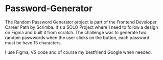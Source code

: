 # Password-Generator
The Random Password Generator project is part of the Frontend Developer Career Path by Scrimba. It's a SOLO Project where I need to follow a design on Figma and
built it from scratch. The challenge was to generate two random paswwords when the user clicks on the button, each password must be have 15 characters.

I use Figma, VS code and of course my bestfriend Google when needed.
